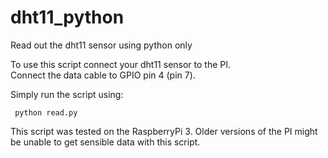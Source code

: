 # dht11_python
Read out the dht11 sensor using python only

To use this script connect your dht11 sensor to the PI.  
Connect the data cable to GPIO pin 4 (pin 7).

Simply run the script using:

     python read.py
     
     
This script was tested on the RaspberryPi 3. Older versions of the PI might be unable to get sensible data with this script.
     
     
